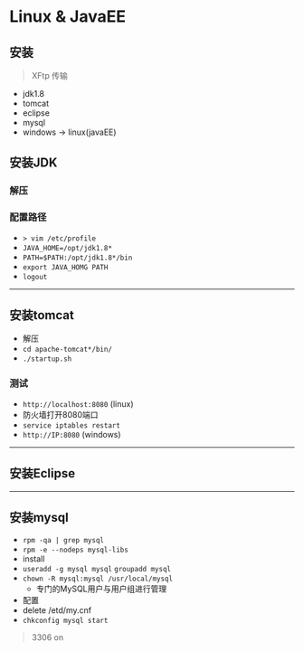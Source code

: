 # Linux & JavaEE

## 安装

> XFtp 传输
* jdk1.8
* tomcat
* eclipse
* mysql
* windows -> linux(javaEE)

## 安装JDK

### 解压

### 配置路径

* `> vim /etc/profile`
* `JAVA_HOME=/opt/jdk1.8*`
* `PATH=$PATH:/opt/jdk1.8*/bin`
* `export JAVA_HOMG PATH`
* `logout`

---

## 安装tomcat

* 解压
* `cd apache-tomcat*/bin/`
* `./startup.sh`

### 测试

* `http://localhost:8080` (linux)
* 防火墙打开8080端口
* `service iptables restart`
* `http://IP:8080` (windows)

---

## 安装Eclipse

---

## 安装mysql

* `rpm -qa | grep mysql`
* `rpm -e --nodeps mysql-libs`
* install
* `useradd -g mysql mysql` `groupadd mysql`
* `chown -R mysql:mysql /usr/local/mysql`
  * 专门的MySQL用户与用户组进行管理
* 配置
* delete /etd/my.cnf
* `chkconfig mysql start`

> 3306 on